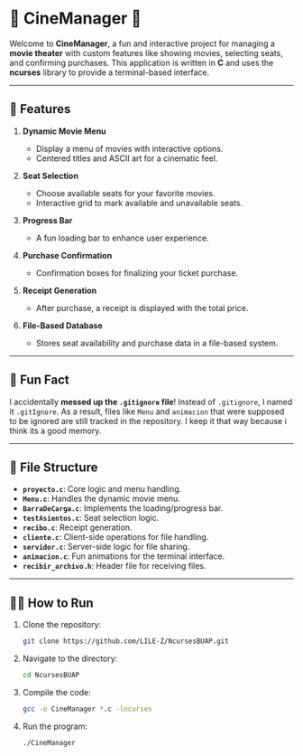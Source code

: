 # 🎥 CineManager 🍿  

Welcome to **CineManager**, a fun and interactive project for managing a **movie theater** with custom features like showing movies, selecting seats, and confirming purchases. This application is written in **C** and uses the **ncurses** library to provide a terminal-based interface.  

---

## 🚀 Features  

1. **Dynamic Movie Menu** 
   - Display a menu of movies with interactive options.  
   - Centered titles and ASCII art for a cinematic feel.  

2. **Seat Selection**  
   - Choose available seats for your favorite movies.  
   - Interactive grid to mark available and unavailable seats.  

3. **Progress Bar**
   - A fun loading bar to enhance user experience.  

4. **Purchase Confirmation** 
   - Confirmation boxes for finalizing your ticket purchase.  

5. **Receipt Generation** 
   - After purchase, a receipt is displayed with the total price.  

6. **File-Based Database**  
   - Stores seat availability and purchase data in a file-based system.  

---

## 🎉 Fun Fact  

I accidentally **messed up the `.gitignore` file**! Instead of `.gitignore`, I named it `.gitIgnore`. As a result, files like `Menu` and `animacion` that were supposed to be ignored are still tracked in the repository. I keep it that way because i think its a good memory. 

---

## 📂 File Structure  

- **`proyecto.c`**: Core logic and menu handling.  
- **`Menu.c`**: Handles the dynamic movie menu.  
- **`BarraDeCarga.c`**: Implements the loading/progress bar.  
- **`testAsientos.c`**: Seat selection logic.  
- **`recibo.c`**: Receipt generation.  
- **`cliente.c`**: Client-side operations for file handling.  
- **`servidor.c`**: Server-side logic for file sharing.  
- **`animacion.c`**: Fun animations for the terminal interface.  
- **`recibir_archivo.h`**: Header file for receiving files.  

---

## 🧑‍💻 How to Run  

1. Clone the repository:  
   ```bash  
   git clone https://github.com/LILE-Z/NcursesBUAP.git  
   ```  

2. Navigate to the directory:  
   ```bash  
   cd NcursesBUAP  
   ```  

3. Compile the code:  
   ```bash  
   gcc -o CineManager *.c -lncurses  
   ```  

4. Run the program:  
   ```bash  
   ./CineManager  
   ```  
